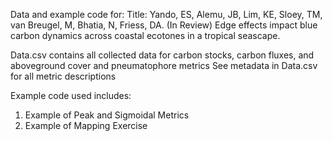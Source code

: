 Data and example code for:
Title:
Yando, ES, Alemu, JB, Lim, KE, Sloey, TM, van Breugel, M, Bhatia, N, Friess, DA. (In Review) Edge effects impact blue carbon dynamics across coastal ecotones in a tropical seascape. 

Data.csv contains all collected data for carbon stocks, carbon fluxes, and aboveground cover and pneumatophore metrics
See metadata in Data.csv for all metric descriptions

Example code used includes:
1. Example of Peak and Sigmoidal Metrics
2. Example of Mapping Exercise
   

